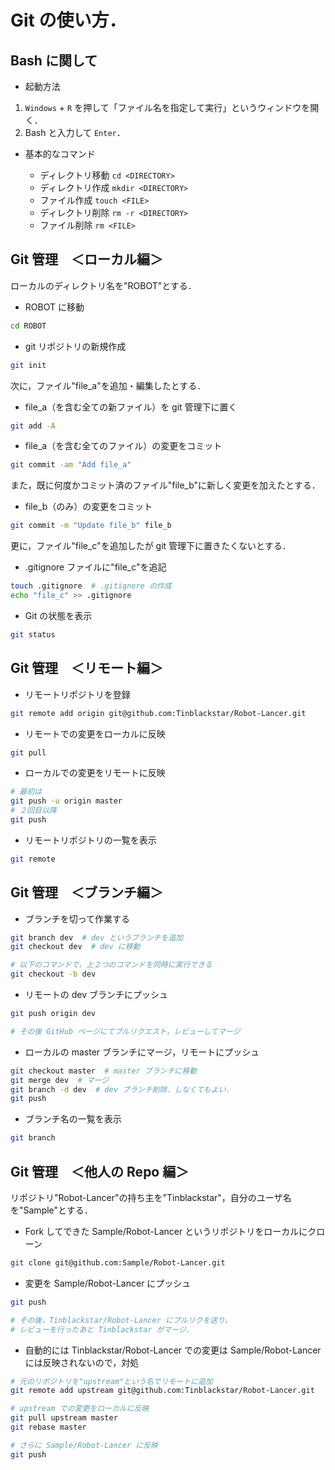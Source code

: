 # Git の使い方．

## Bash に関して

* 起動方法

1. `Windows` + `R` を押して「ファイル名を指定して実行」というウィンドウを開く．
1. Bash と入力して `Enter`．

* 基本的なコマンド

  * ディレクトリ移動 `cd <DIRECTORY>`
  * ディレクトリ作成 `mkdir <DIRECTORY>`
  * ファイル作成 `touch <FILE>`
  * ディレクトリ削除 `rm -r <DIRECTORY>`
  * ファイル削除 `rm <FILE>`

## Git 管理　＜ローカル編＞

ローカルのディレクトリ名を"ROBOT"とする．

* ROBOT に移動

```sh
cd ROBOT
```

* git リポジトリの新規作成

```sh
git init
```

次に，ファイル"file_a"を追加・編集したとする．

* file_a（を含む全ての新ファイル）を git 管理下に置く

```sh
git add -A
```

* file_a（を含む全てのファイル）の変更をコミット

```sh
git commit -am "Add file_a"
```

また，既に何度かコミット済のファイル"file_b"に新しく変更を加えたとする．

* file_b（のみ）の変更をコミット

```sh
git commit -m "Update file_b" file_b
```

更に，ファイル"file_c"を追加したが git 管理下に置きたくないとする．

* .gitignore ファイルに"file_c"を追記

```sh
touch .gitignore  # .gitignore の作成
echo "file_c" >> .gitignore
```

* Git の状態を表示

```sh
git status
```

## Git 管理　＜リモート編＞

* リモートリポジトリを登録

```sh
git remote add origin git@github.com:Tinblackstar/Robot-Lancer.git
```

* リモートでの変更をローカルに反映

```sh
git pull
```

* ローカルでの変更をリモートに反映

```sh
# 最初は
git push -u origin master
# ２回目以降
git push
```

* リモートリポジトリの一覧を表示

```sh
git remote
```

## Git 管理　＜ブランチ編＞

* ブランチを切って作業する

```sh
git branch dev  # dev というブランチを追加
git checkout dev  # dev に移動

# 以下のコマンドで，上２つのコマンドを同時に実行できる
git checkout -b dev
```

* リモートの dev ブランチにプッシュ

```sh
git push origin dev

# その後 GitHub ページにてプルリクエスト，レビューしてマージ
```

* ローカルの master ブランチにマージ，リモートにプッシュ

```sh
git checkout master  # master ブランチに移動
git merge dev  # マージ
git branch -d dev  # dev ブランチ削除．しなくてもよい．
git push
```

* ブランチ名の一覧を表示

```sh
git branch
```

## Git 管理　＜他人の Repo 編＞

リポジトリ"Robot-Lancer"の持ち主を"Tinblackstar"，自分のユーザ名を"Sample"とする．

* Fork してできた Sample/Robot-Lancer というリポジトリをローカルにクローン

```sh
git clone git@github.com:Sample/Robot-Lancer.git
```

* 変更を Sample/Robot-Lancer にプッシュ

```sh
git push

# その後，Tinblackstar/Robot-Lancer にプルリクを送り，
# レビューを行ったあと Tinblackstar がマージ．
```

* 自動的には Tinblackstar/Robot-Lancer での変更は Sample/Robot-Lancer には反映されないので，対処

```sh
# 元のリポジトリを"upstream"という名でリモートに追加
git remote add upstream git@github.com:Tinblackstar/Robot-Lancer.git

# upstream での変更をローカルに反映
git pull upstream master
git rebase master

# さらに Sample/Robot-Lancer に反映
git push
```
